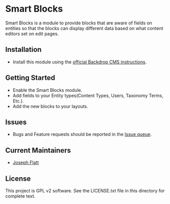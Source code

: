 Smart Blocks
======================

Smart Blocks is a module to provide blocks that are aware of fields on entities
so that the blocks can display different data based on what content editors
set on edit pages.

Installation
------------

- Install this module using the [official Backdrop CMS instructions](https://backdropcms.org/guide/modules).

Getting Started
---------------

- Enable the Smart Blocks module.
- Add fields to your Entity types(Content Types, Users, Taxonomy Terms, Etc.).
- Add the new blocks to your layouts.

Issues
------

- Bugs and Feature requests should be reported in the [Issue queue](https://github.com/hosef/smart_blocks/issues).

Current Maintainers
-------------------

- [Joseph Flatt](https://github.com/hosef)

License
-------

This project is GPL v2 software. See the LICENSE.txt file in this directory for
complete text.
